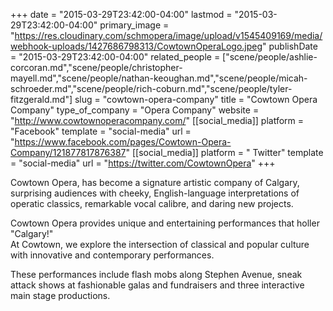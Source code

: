 +++
date = "2015-03-29T23:42:00-04:00"
lastmod = "2015-03-29T23:42:00-04:00"
primary_image = "https://res.cloudinary.com/schmopera/image/upload/v1545409169/media/webhook-uploads/1427686798313/CowtownOperaLogo.jpeg"
publishDate = "2015-03-29T23:42:00-04:00"
related_people = ["scene/people/ashlie-corcoran.md","scene/people/christopher-mayell.md","scene/people/nathan-keoughan.md","scene/people/micah-schroeder.md","scene/people/rich-coburn.md","scene/people/tyler-fitzgerald.md"]
slug = "cowtown-opera-company"
title = "Cowtown Opera Company"
type_of_company = "Opera Company"
website = "http://www.cowtownoperacompany.com/"
[[social_media]]
platform = "Facebook"
template = "social-media"
url = "https://www.facebook.com/pages/Cowtown-Opera-Company/121877817876387"
[[social_media]]
platform = " Twitter"
template = "social-media"
url = "https://twitter.com/CowtownOpera"
+++

<p>
	Cowtown Opera, has become a signature artistic company of Calgary, surprising audiences with cheeky, English-language interpretations of operatic classics, remarkable vocal calibre, and daring new projects.
</p>
<p>
	Cowtown Opera provides unique and entertaining performances that holler "Calgary!"<br>
	At Cowtown, we explore the intersection of classical and popular culture with innovative and contemporary performances.
</p>
<p>
	These performances include flash mobs along Stephen Avenue, sneak attack shows at fashionable galas and fundraisers and three interactive main stage productions.
</p>
